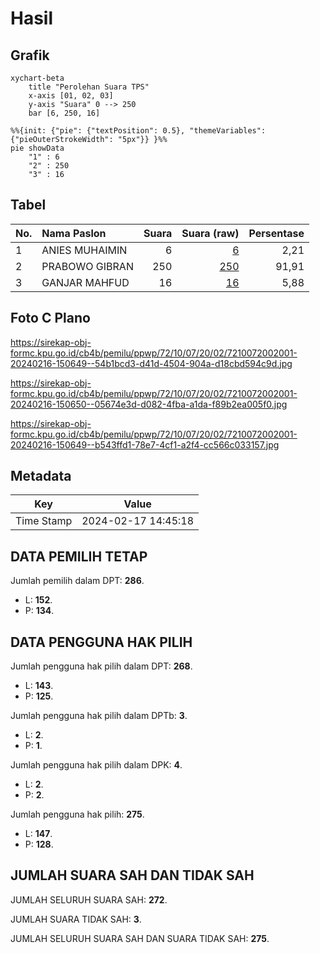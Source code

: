 # Hasil

## Grafik

```mermaid
xychart-beta
    title "Perolehan Suara TPS"
    x-axis [01, 02, 03]
    y-axis "Suara" 0 --> 250
    bar [6, 250, 16]
```

```mermaid
%%{init: {"pie": {"textPosition": 0.5}, "themeVariables": {"pieOuterStrokeWidth": "5px"}} }%%
pie showData
    "1" : 6
    "2" : 250
    "3" : 16
```

## Tabel

| No. | Nama Paslon    | Suara | Suara (raw) | Persentase |
|:--- |:-------------- | -----:| -----------:| ----------:|
| 1   | ANIES MUHAIMIN | 6     | [6][p-1]    | 2,21       |
| 2   | PRABOWO GIBRAN | 250   | [250][p-2]  | 91,91      |
| 3   | GANJAR MAHFUD  | 16    | [16][p-3]   | 5,88       |


[p-1]: https://github.com/gigit-pemilu/pemilu-2024-72-sulawesi-tengah/blob/main/pilpres/hitung-suara/sub/72-sulawesi-tengah/sub/10-sigi/sub/07-pipikoro/sub/2002-kalamanta/sub/001-tps/sub/paslon-1.txt
[p-2]: https://github.com/gigit-pemilu/pemilu-2024-72-sulawesi-tengah/blob/main/pilpres/hitung-suara/sub/72-sulawesi-tengah/sub/10-sigi/sub/07-pipikoro/sub/2002-kalamanta/sub/001-tps/sub/paslon-2.txt
[p-3]: https://github.com/gigit-pemilu/pemilu-2024-72-sulawesi-tengah/blob/main/pilpres/hitung-suara/sub/72-sulawesi-tengah/sub/10-sigi/sub/07-pipikoro/sub/2002-kalamanta/sub/001-tps/sub/paslon-3.txt

## Foto C Plano

https://sirekap-obj-formc.kpu.go.id/cb4b/pemilu/ppwp/72/10/07/20/02/7210072002001-20240216-150649--54b1bcd3-d41d-4504-904a-d18cbd594c9d.jpg

https://sirekap-obj-formc.kpu.go.id/cb4b/pemilu/ppwp/72/10/07/20/02/7210072002001-20240216-150650--05674e3d-d082-4fba-a1da-f89b2ea005f0.jpg

https://sirekap-obj-formc.kpu.go.id/cb4b/pemilu/ppwp/72/10/07/20/02/7210072002001-20240216-150649--b543ffd1-78e7-4cf1-a2f4-cc566c033157.jpg


## Metadata

| Key        | Value               |
| ---------- | ------------------- |
| Time Stamp | 2024-02-17 14:45:18 |


## DATA PEMILIH TETAP

Jumlah pemilih dalam DPT: **286**.
 * L: **152**.
 * P: **134**.

## DATA PENGGUNA HAK PILIH

Jumlah pengguna hak pilih dalam DPT: **268**.
 * L: **143**.
 * P: **125**.

Jumlah pengguna hak pilih dalam DPTb: **3**.
 * L: **2**.
 * P: **1**.

Jumlah pengguna hak pilih dalam DPK: **4**.
 * L: **2**.
 * P: **2**.

Jumlah pengguna hak pilih: **275**.
 * L: **147**.
 * P: **128**.

## JUMLAH SUARA SAH DAN TIDAK SAH

JUMLAH SELURUH SUARA SAH: **272**.

JUMLAH SUARA TIDAK SAH: **3**.

JUMLAH SELURUH SUARA SAH DAN SUARA TIDAK SAH: **275**.


